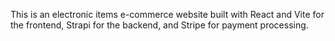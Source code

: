 This is an electronic items e-commerce website built with React and Vite for the frontend, Strapi for the backend, and Stripe for payment processing.

